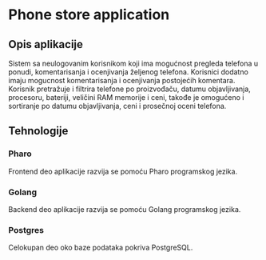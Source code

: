 # Phone store application

## Opis aplikacije
Sistem sa neulogovanim korisnikom koji ima mogućnost pregleda telefona u ponudi, komentarisanja i ocenjivanja željenog telefona.
Korisnici dodatno imaju mogucnost komentarisanja i ocenjivanja postojećih komentara.
Korisnik pretražuje i filtrira telefone po proizvođaču, datumu objavljivanja, procesoru, bateriji, veličini RAM memorije i ceni, takođe je omogućeno i sortiranje po datumu objavljivanja, ceni i prosečnoj oceni telefona.

## Tehnologije

### Pharo
Frontend deo aplikacije razvija se pomoću Pharo programskog jezika.

### Golang
Backend deo aplikacije razvija se pomoću Golang programskog jezika.

### Postgres
Celokupan deo oko baze podataka pokriva PostgreSQL.
